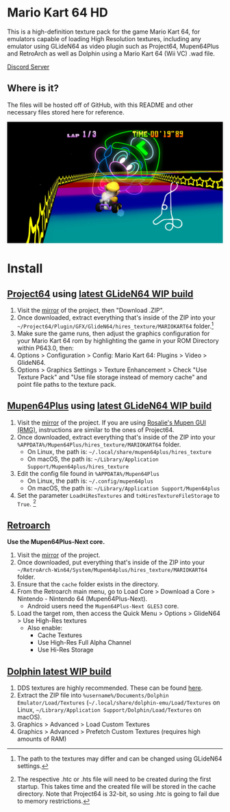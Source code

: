 # Mario Kart 64 HD

This is a high-definition texture pack for the game Mario Kart 64, for emulators capable of loading High Resolution textures, including any emulator using GLideN64 as video plugin such as Project64, Mupen64Plus and RetroArch as well as Dolphin using a Mario Kart 64 (Wii VC) .wad file.

[Discord Server](https://discord.gg/Wva8Rwf)

## Where is it?

The files will be hosted off of GitHub, with this README and other necessary files stored here for reference.

![](/mk64hd.jpg)

# Install

## [Project64](https://www.pj64-emu.com/windows-downloads) using [latest GLideN64 WIP build](https://github.com/gonetz/GLideN64/releases)

1. Visit the [mirror](https://evilgames.eu/texture-packs/mario-kart-64-hd.htm) of the project, then "Download .ZIP".
2. Once downloaded, extract everything that's inside of the ZIP into your `~/Project64/Plugin/GFX/GlideN64/hires_texture/MARIOKART64` folder.[^paths]
3. Make sure the game runs, then adjust the graphics configuration for your Mario Kart 64 rom by highlighting the game in your ROM Directory within P643.0, then:
4. Options > Configuration > Config: Mario Kart 64: Plugins > Video > GlideN64.
5. Options > Graphics Settings > Texture Enhancement > Check "Use Texture Pack" and "Use file storage instead of memory cache" and point file paths to the texture pack.

## [Mupen64Plus](https://www.mupen64plus.org) using [latest GLideN64 WIP build](https://github.com/gonetz/GLideN64/releases)

1. Visit the [mirror](https://evilgames.eu/texture-packs/mario-kart-64-hd.htm) of the project. If you are using [Rosalie's Mupen GUI (RMG)](https://github.com/Rosalie241/RMG/releases), instructions are similar to the ones of Project64.
2. Once downloaded, extract everything that's inside of the ZIP into your `%APPDATA%/Mupen64Plus/hires_texture/MARIOKART64` folder.
   - On Linux, the path is: `~/.local/share/mupen64plus/hires_texture`
   - On macOS, the path is: `~/Library/Application Support/Mupen64plus/hires_texture`
3. Edit the config file found in `%APPDATA%/Mupen64Plus`
   - On Linux, the path is: `~/.config/mupen64plus`
   - On macOS, the path is: `~/Library/Application Support/Mupen64plus`
4. Set the parameter `LoadHiResTextures` and `txHiresTextureFileStorage` to `True`. [^cache]

## [Retroarch](https://www.retroarch.com)

**Use the Mupen64Plus-Next core.**

1. Visit the [mirror](https://evilgames.eu/texture-packs/mario-kart-64-hd.htm) of the project.
2. Once downloaded, put everything that's inside of the ZIP into your `~/RetroArch-Win64/System/Mupen64plus/hires_texture/MARIOKART64` folder.
3. Ensure that the `cache` folder exists in the directory.
3. From the Retroarch main menu, go to Load Core > Download a Core > Nintendo - Nintendo 64 (Mupen64Plus-Next).
   - Android users need the `Mupen64Plus-Next GLES3` core.
4. Load the target rom, then access the Quick Menu > Options > GlideN64 > Use High-Res textures
   - Also enable:
     * Cache Textures
     * Use High-Res Full Alpha Channel
     * Use Hi-Res Storage

## [Dolphin latest WIP build](https://dolphin-emu.org/download/)

1. DDS textures are highly recommended. These can be found [here](https://evilgames.eu/texture-packs/mario-kart-64-hd.htm).
1. Extract the ZIP file into `%username%/Documents/Dolphin Emulator/Load/Textures` (`~/.local/share/dolphin-emu/Load/Textures` on Linux, `~/Library/Application Support/Dolphin/Load/Textures` on macOS).
1. Graphics > Advanced > Load Custom Textures
1. Graphics > Advanced > Prefetch Custom Textures (requires high amounts of RAM)

[^cache]: The respective .htc or .hts file will need to be created during the first startup. This takes time and the created file will be stored in the cache directory. Note that Project64 is 32-bit, so using .htc is going to fail due to memory restrictions.
[^paths]: The path to the textures may differ and can be changed using GLideN64 settings.
